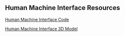 ## Human Machine Interface Resources

[Human Machine Interface Code](https://github.com/user-attachments/files/20049322/Showcase_HMI_Code.zip)

[Human Machine Interface 3D Model](https://github.com/user-attachments/files/20049321/HMI_3D_Model.zip)
